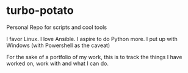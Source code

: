 # turbo-potato
Personal Repo for scripts and cool tools

I favor Linux. I love Ansible. I aspire to do Python more. I put up with Windows (with Powershell as the caveat)

For the sake of a portfolio of my work, this is to track the things I have worked on, work with and what I can do.
